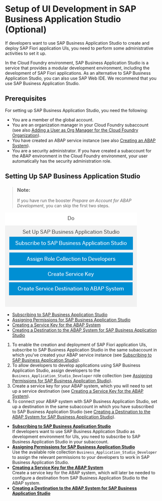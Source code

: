 <!-- loio37a896bfac604076ae825a1d37b0bd0a -->

# Setup of UI Development in SAP Business Application Studio \(Optional\)

If developers want to use SAP Business Application Studio to create and deploy SAP Fiori application UIs, you need to perform some administrative activities to set it up.

In the Cloud Foundry environment, SAP Business Application Studio is a service that provides a modular development environment, including the development of SAP Fiori applications. As an alternative to SAP Business Application Studio, you can also use SAP Web IDE. We recommend that you use SAP Business Application Studio.



<a name="loio37a896bfac604076ae825a1d37b0bd0a__section_bbn_q4x_4mb"/>

## Prerequisites

For setting up SAP Business Application Studio, you need the following:

-   You are a member of the global account.
-   You are an organization manager in your Cloud Foundry subaccount \(see also [Adding a User as Org Manager for the Cloud Foundry Organization](Adding_a_User_as_Org_Manager_for_the_Cloud_Foundry_Organization_57059dc.md)\).
-   You have created an ABAP service instance \(see also [Creating an ABAP System](Creating_an_ABAP_System_50b32f1.md)\).
-   You are a security administrator. If you have created a subaccount for the ABAP environment in the Cloud Foundry environment, your user automatically has the security administration role.



<a name="loio37a896bfac604076ae825a1d37b0bd0a__section_qvb_tht_r4b"/>

## Setting Up SAP Business Application Studio

> ### Note:  
> If you have run the booster *Prepare an Account for ABAP Development*, you can skip the first two steps.

![](images/Image_Map_Setup_of_Business_Application_Studio_67fdfeb.png)

-   [Subscribing to SAP Business Application Studio](Subscribing_to_SAP_Business_Application_Studio_0a9b42e.md)
-   [Assigning Permissions for SAP Business Application Studio](Assigning_Permissions_for_SAP_Business_Application_Studio_a08c1cb.md)
-   [Creating a Service Key for the ABAP System](Creating_a_Service_Key_for_the_ABAP_System_7af8259.md)
-   [Creating a Destination to the ABAP System for SAP Business Application Studio](Creating_a_Destination_to_the_ABAP_System_for_SAP_Business_Application_Studio_e597948.md)

1.  To enable the creation and deployment of SAP Fiori application UIs, subscribe to SAP Business Application Studio in the same subaccount in which you've created your ABAP service instance \(see [Subscribing to SAP Business Application Studio](Subscribing_to_SAP_Business_Application_Studio_0a9b42e.md)\).
2.  To allow developers to develop applications using SAP Business Application Studio, assign developers to the `Business_Application_Studio_Developer` role collection \(see [Assigning Permissions for SAP Business Application Studio](Assigning_Permissions_for_SAP_Business_Application_Studio_a08c1cb.md)\).
3.  Create a service key for your ABAP system, which you will need to set up a service destination \(see [Creating a Service Key for the ABAP System](Creating_a_Service_Key_for_the_ABAP_System_7af8259.md)\).
4.  To connect your ABAP system with SAP Business Application Studio, set up a destination in the same subaccount in which you have subscribed to SAP Business Application Studio \(see [Creating a Destination to the ABAP System for SAP Business Application Studio](Creating_a_Destination_to_the_ABAP_System_for_SAP_Business_Application_Studio_e597948.md)\).

-   **[Subscribing to SAP Business Application Studio](Subscribing_to_SAP_Business_Application_Studio_0a9b42e.md "If developers want to use SAP Business Application Studio as development environment for UIs, you need to subscribe to SAP Business
		Application Studio in your subaccount.")**  
If developers want to use SAP Business Application Studio as development environment for UIs, you need to subscribe to SAP Business Application Studio in your subaccount.
-   **[Assigning Permissions for SAP Business Application Studio](Assigning_Permissions_for_SAP_Business_Application_Studio_a08c1cb.md "Use the available role collection  Business_Application_Studio_Developer to assign the relevant
		permissions to your developers to work in SAP Business Application Studio.")**  
Use the available role collection `Business_Application_Studio_Developer` to assign the relevant permissions to your developers to work in SAP Business Application Studio.
-   **[Creating a Service Key for the ABAP System](Creating_a_Service_Key_for_the_ABAP_System_7af8259.md "Create a service key for the ABAP system, which will later be needed to configure a destination from SAP Business Application Studio to
		the ABAP system.")**  
Create a service key for the ABAP system, which will later be needed to configure a destination from SAP Business Application Studio to the ABAP system.
-   **[Creating a Destination to the ABAP System for SAP Business Application Studio](Creating_a_Destination_to_the_ABAP_System_for_SAP_Business_Application_Studio_e597948.md "")**  


